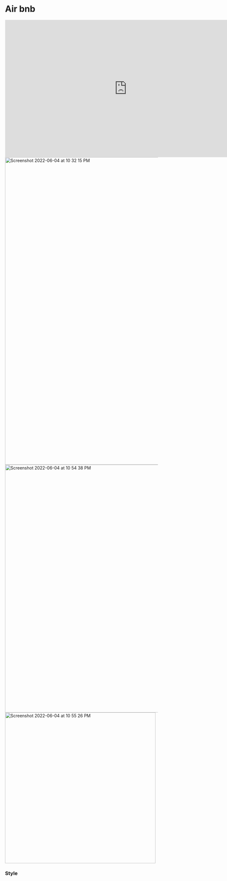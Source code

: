 # Air bnb
<iframe style="border: 1px solid rgba(0, 0, 0, 0.1);" width="800" height="450" src="https://www.figma.com/embed?embed_host=share&url=https%3A%2F%2Fwww.figma.com%2Ffile%2FLNeYyBH6zZtaIL9313rF5V%2FAirbnb-Experiences-(Copy)%3Fnode-id%3D0%253A1" allowfullscreen></iframe>

<img width="1011" alt="Screenshot 2022-06-04 at 10 32 15 PM" src="https://user-images.githubusercontent.com/17598334/172017637-9fa0ce70-0709-442f-9b9e-27233239b4e3.png">

<img width="815" alt="Screenshot 2022-06-04 at 10 54 38 PM" src="https://user-images.githubusercontent.com/17598334/172018454-36962205-a6b8-4fe9-a998-f97732467eb4.png">
<img width="496" alt="Screenshot 2022-06-04 at 10 55 26 PM" src="https://user-images.githubusercontent.com/17598334/172018495-2abd0c4f-a2c6-43dc-849a-9ffb826d2f72.png">


### Style
